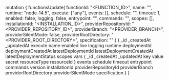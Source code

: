 mutation {
    functionsUpdate(
        functionId: "<FUNCTION_ID>",
        name: "<NAME>",
        runtime: "node-14.5",
        execute: ["any"],
        events: [],
        schedule: "",
        timeout: 1,
        enabled: false,
        logging: false,
        entrypoint: "<ENTRYPOINT>",
        commands: "<COMMANDS>",
        scopes: [],
        installationId: "<INSTALLATION_ID>",
        providerRepositoryId: "<PROVIDER_REPOSITORY_ID>",
        providerBranch: "<PROVIDER_BRANCH>",
        providerSilentMode: false,
        providerRootDirectory: "<PROVIDER_ROOT_DIRECTORY>",
        specification: ""
    ) {
        _id
        _createdAt
        _updatedAt
        execute
        name
        enabled
        live
        logging
        runtime
        deploymentId
        deploymentCreatedAt
        latestDeploymentId
        latestDeploymentCreatedAt
        latestDeploymentStatus
        scopes
        vars {
            _id
            _createdAt
            _updatedAt
            key
            value
            secret
            resourceType
            resourceId
        }
        events
        schedule
        timeout
        entrypoint
        commands
        version
        installationId
        providerRepositoryId
        providerBranch
        providerRootDirectory
        providerSilentMode
        specification
    }
}
